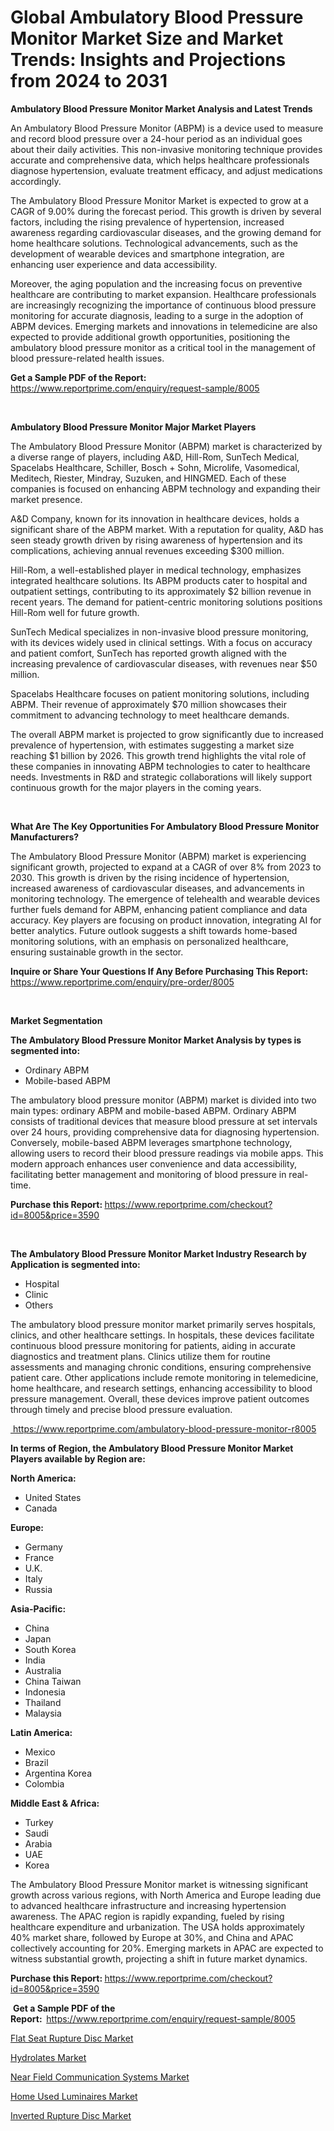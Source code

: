 <p><h1>Global Ambulatory Blood Pressure Monitor Market Size and Market Trends: Insights and Projections from 2024 to 2031</h1></p><p><strong>Ambulatory Blood Pressure Monitor Market Analysis and Latest Trends</strong></p>
<p><p>An Ambulatory Blood Pressure Monitor (ABPM) is a device used to measure and record blood pressure over a 24-hour period as an individual goes about their daily activities. This non-invasive monitoring technique provides accurate and comprehensive data, which helps healthcare professionals diagnose hypertension, evaluate treatment efficacy, and adjust medications accordingly.</p><p>The Ambulatory Blood Pressure Monitor Market is expected to grow at a CAGR of 9.00% during the forecast period. This growth is driven by several factors, including the rising prevalence of hypertension, increased awareness regarding cardiovascular diseases, and the growing demand for home healthcare solutions. Technological advancements, such as the development of wearable devices and smartphone integration, are enhancing user experience and data accessibility.</p><p>Moreover, the aging population and the increasing focus on preventive healthcare are contributing to market expansion. Healthcare professionals are increasingly recognizing the importance of continuous blood pressure monitoring for accurate diagnosis, leading to a surge in the adoption of ABPM devices. Emerging markets and innovations in telemedicine are also expected to provide additional growth opportunities, positioning the ambulatory blood pressure monitor as a critical tool in the management of blood pressure-related health issues.</p></p>
<p><strong>Get a Sample PDF of the Report:&nbsp;</strong> <a href="https://www.reportprime.com/enquiry/request-sample/8005">https://www.reportprime.com/enquiry/request-sample/8005</a></p>
<p>&nbsp;</p>
<p><strong>Ambulatory Blood Pressure Monitor Major Market Players</strong></p>
<p><p>The Ambulatory Blood Pressure Monitor (ABPM) market is characterized by a diverse range of players, including A&D, Hill-Rom, SunTech Medical, Spacelabs Healthcare, Schiller, Bosch + Sohn, Microlife, Vasomedical, Meditech, Riester, Mindray, Suzuken, and HINGMED. Each of these companies is focused on enhancing ABPM technology and expanding their market presence.</p><p>A&D Company, known for its innovation in healthcare devices, holds a significant share of the ABPM market. With a reputation for quality, A&D has seen steady growth driven by rising awareness of hypertension and its complications, achieving annual revenues exceeding $300 million.</p><p>Hill-Rom, a well-established player in medical technology, emphasizes integrated healthcare solutions. Its ABPM products cater to hospital and outpatient settings, contributing to its approximately $2 billion revenue in recent years. The demand for patient-centric monitoring solutions positions Hill-Rom well for future growth.</p><p>SunTech Medical specializes in non-invasive blood pressure monitoring, with its devices widely used in clinical settings. With a focus on accuracy and patient comfort, SunTech has reported growth aligned with the increasing prevalence of cardiovascular diseases, with revenues near $50 million.</p><p>Spacelabs Healthcare focuses on patient monitoring solutions, including ABPM. Their revenue of approximately $70 million showcases their commitment to advancing technology to meet healthcare demands.</p><p>The overall ABPM market is projected to grow significantly due to increased prevalence of hypertension, with estimates suggesting a market size reaching $1 billion by 2026. This growth trend highlights the vital role of these companies in innovating ABPM technologies to cater to healthcare needs. Investments in R&D and strategic collaborations will likely support continuous growth for the major players in the coming years.</p></p>
<p>&nbsp;</p>
<p><strong>What Are The Key Opportunities For Ambulatory Blood Pressure Monitor Manufacturers?</strong></p>
<p><p>The Ambulatory Blood Pressure Monitor (ABPM) market is experiencing significant growth, projected to expand at a CAGR of over 8% from 2023 to 2030. This growth is driven by the rising incidence of hypertension, increased awareness of cardiovascular diseases, and advancements in monitoring technology. The emergence of telehealth and wearable devices further fuels demand for ABPM, enhancing patient compliance and data accuracy. Key players are focusing on product innovation, integrating AI for better analytics. Future outlook suggests a shift towards home-based monitoring solutions, with an emphasis on personalized healthcare, ensuring sustainable growth in the sector.</p></p>
<p><strong>Inquire or Share Your Questions If Any Before Purchasing This Report:</strong> <a href="https://www.reportprime.com/enquiry/pre-order/8005">https://www.reportprime.com/enquiry/pre-order/8005</a></p>
<p>&nbsp;</p>
<p><strong>Market Segmentation</strong></p>
<p><strong>The Ambulatory Blood Pressure Monitor Market Analysis by types is segmented into:</strong></p>
<p><ul><li>Ordinary ABPM</li><li>Mobile-based ABPM</li></ul></p>
<p><p>The ambulatory blood pressure monitor (ABPM) market is divided into two main types: ordinary ABPM and mobile-based ABPM. Ordinary ABPM consists of traditional devices that measure blood pressure at set intervals over 24 hours, providing comprehensive data for diagnosing hypertension. Conversely, mobile-based ABPM leverages smartphone technology, allowing users to record their blood pressure readings via mobile apps. This modern approach enhances user convenience and data accessibility, facilitating better management and monitoring of blood pressure in real-time.</p></p>
<p><strong>Purchase this Report:&nbsp;</strong><a href="https://www.reportprime.com/checkout?id=8005&price=3590">https://www.reportprime.com/checkout?id=8005&price=3590</a></p>
<p>&nbsp;</p>
<p><strong>The Ambulatory Blood Pressure Monitor Market Industry Research by Application is segmented into:</strong></p>
<p><ul><li>Hospital</li><li>Clinic</li><li>Others</li></ul></p>
<p><p>The ambulatory blood pressure monitor market primarily serves hospitals, clinics, and other healthcare settings. In hospitals, these devices facilitate continuous blood pressure monitoring for patients, aiding in accurate diagnostics and treatment plans. Clinics utilize them for routine assessments and managing chronic conditions, ensuring comprehensive patient care. Other applications include remote monitoring in telemedicine, home healthcare, and research settings, enhancing accessibility to blood pressure management. Overall, these devices improve patient outcomes through timely and precise blood pressure evaluation.</p></p>
<p><a href="https://www.reportprime.com/ambulatory-blood-pressure-monitor-r8005">&nbsp;https://www.reportprime.com/ambulatory-blood-pressure-monitor-r8005</a></p>
<p><strong>In terms of Region, the Ambulatory Blood Pressure Monitor Market Players available by Region are:</strong></p>
<p>
    <p> <strong> North America: </strong>
        <ul>
            <li>United States</li>
            <li>Canada</li>
        </ul>
        </p> 
    <p> <strong> Europe: </strong>
        <ul>
            <li>Germany</li>
            <li>France</li>
            <li>U.K.</li>
            <li>Italy</li>
            <li>Russia</li>
        </ul>
        </p> 
    <p> <strong> Asia-Pacific: </strong>
        <ul>
            <li>China</li>
            <li>Japan</li>
            <li>South Korea</li>
            <li>India</li>
            <li>Australia</li>
            <li>China Taiwan</li>
            <li>Indonesia</li>
            <li>Thailand</li>
            <li>Malaysia</li>
        </ul>
        </p> 
    <p> <strong> Latin America: </strong>
        <ul>
            <li>Mexico</li>
            <li>Brazil</li>
            <li>Argentina Korea</li>
            <li>Colombia</li>
        </ul>
        </p> 
    <p> <strong> Middle East & Africa: </strong>
        <ul>
            <li>Turkey</li>
            <li>Saudi</li>
            <li>Arabia</li>
            <li>UAE</li>
            <li>Korea</li>
        </ul>
    </p>
    </p>
<p><p>The Ambulatory Blood Pressure Monitor market is witnessing significant growth across various regions, with North America and Europe leading due to advanced healthcare infrastructure and increasing hypertension awareness. The APAC region is rapidly expanding, fueled by rising healthcare expenditure and urbanization. The USA holds approximately 40% market share, followed by Europe at 30%, and China and APAC collectively accounting for 20%. Emerging markets in APAC are expected to witness substantial growth, projecting a shift in future market dynamics.</p></p>
<p><strong>Purchase this Report: </strong><a href="https://www.reportprime.com/checkout?id=8005&price=3590">https://www.reportprime.com/checkout?id=8005&price=3590</a></p>
<p>&nbsp;<strong>Get a Sample PDF of the Report:&nbsp;&nbsp;</strong><a href="https://www.reportprime.com/enquiry/request-sample/8005">https://www.reportprime.com/enquiry/request-sample/8005</a></p>
<p><strong></strong></p>
<p><p><a href="https://issuu.com/reportprime-2/docs/flat-seat-rupture-disc-market-size-_91423990bfa0cd">Flat Seat Rupture Disc Market</a></p><p><a href="https://www.linkedin.com/pulse/global-hydrolates-market-opportunities-challenges2024-2031-f6xhf?trackingId=tx7YnrnaSbqw8FweeYj6Bg%3D%3D">Hydrolates Market</a></p><p><a href="https://medium.com/@m.muhlisin.sin_83756/driving-market-forces-in-the-near-field-communication-systems-market-market-trends-and-future-3d7580695ecf">Near Field Communication Systems Market</a></p><p><a href="https://medium.com/@michellegbleau0620/global-home-used-luminaires-market-trends-and-innovations-a-forward-looking-analysis-2024-2031-989989b188cf">Home Used Luminaires Market</a></p><p><a href="https://issuu.com/reportprime-2/docs/inverted-rupture-disc-market-size-2_9be6a8c25183ff">Inverted Rupture Disc Market</a></p></p>